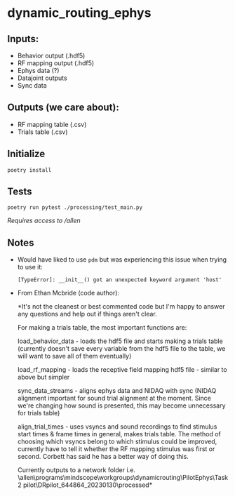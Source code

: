 # dynamic_routing_ephys

## Inputs: 

- Behavior output (.hdf5) 
- RF mapping output (.hdf5)
- Ephys data (?)
- Datajoint outputs
- Sync data

## Outputs (we care about): 

- RF mapping table (.csv)
- Trials table (.csv) 

## Initialize

```console
poetry install
```

## Tests

```console
poetry run pytest ./processing/test_main.py
```

*Requires access to /allen*

## Notes
- Would have liked to use `pdm` but was experiencing this issue when trying to use it:
    ```
    [TypeError]: __init__() got an unexpected keyword argument 'host'
    ```
- From Ethan Mcbride (code author):

    *It's not the cleanest or best commented code but I'm happy to answer any questions and help out if things aren't clear. 

    For making a trials table, the most important functions are: 

    load_behavior_data - loads the hdf5 file and starts making a trials table (currently doesn't save every variable from the hdf5 file to the table, we will want to save all of them eventually) 

    load_rf_mapping - loads the receptive field mapping hdf5 file - similar to above but simpler 

    sync_data_streams - aligns ephys data and NIDAQ with sync (NIDAQ alignment important for sound trial alignment at the moment. Since we're changing how sound is presented, this may become unnecessary for trials table) 

    align_trial_times - uses vsyncs and sound recordings to find stimulus start times & frame times in general, makes trials table. The method of choosing which vsyncs belong to which stimulus could be improved, currently have to tell it whether the RF mapping stimulus was first or second. Corbett has said he has a better way of doing this. 

    Currently outputs to a network folder i.e. \\allen\programs\mindscope\workgroups\dynamicrouting\PilotEphys\Task 2 pilot\DRpilot_644864_20230130\processed*